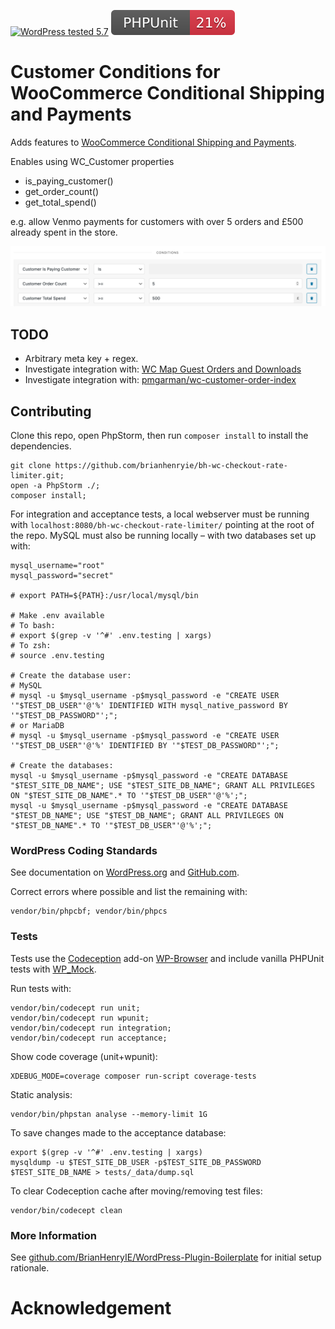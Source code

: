 [![WordPress tested 5.7](https://img.shields.io/badge/WordPress-v5.5%20tested-0073aa.svg)](#) [![PHPUnit ](.github/coverage.svg)](https://brianhenryie.github.io/bh-wc-csp-condition-ip-address/)

# Customer Conditions for WooCommerce Conditional Shipping and Payments

Adds features to [WooCommerce Conditional Shipping and Payments](https://woocommerce.com/products/conditional-shipping-and-payments/).

Enables using WC_Customer properties 
* is_paying_customer()
* get_order_count()
* get_total_spend() 

e.g. allow Venmo payments for customers with over 5 orders and £500 already spent in the store.

![Example](./assets/screenshot-1.png "BH WC CSP Condition Customer screenshot")


## TODO

* Arbitrary meta key + regex.
* Investigate integration with: [WC Map Guest Orders and Downloads](https://wordpress.org/plugins/wc-map-guest-orders-and-downloads/)
* Investigate integration with: [pmgarman/wc-customer-order-index](https://github.com/pmgarman/wc-customer-order-index)

## Contributing

Clone this repo, open PhpStorm, then run `composer install` to install the dependencies.

```
git clone https://github.com/brianhenryie/bh-wc-checkout-rate-limiter.git;
open -a PhpStorm ./;
composer install;
```

For integration and acceptance tests, a local webserver must be running with `localhost:8080/bh-wc-checkout-rate-limiter/` pointing at the root of the repo. MySQL must also be running locally – with two databases set up with:

```
mysql_username="root"
mysql_password="secret"

# export PATH=${PATH}:/usr/local/mysql/bin

# Make .env available 
# To bash:
# export $(grep -v '^#' .env.testing | xargs)
# To zsh:
# source .env.testing

# Create the database user:
# MySQL
# mysql -u $mysql_username -p$mysql_password -e "CREATE USER '"$TEST_DB_USER"'@'%' IDENTIFIED WITH mysql_native_password BY '"$TEST_DB_PASSWORD"';";
# or MariaDB
# mysql -u $mysql_username -p$mysql_password -e "CREATE USER '"$TEST_DB_USER"'@'%' IDENTIFIED BY '"$TEST_DB_PASSWORD"';";

# Create the databases:
mysql -u $mysql_username -p$mysql_password -e "CREATE DATABASE "$TEST_SITE_DB_NAME"; USE "$TEST_SITE_DB_NAME"; GRANT ALL PRIVILEGES ON "$TEST_SITE_DB_NAME".* TO '"$TEST_DB_USER"'@'%';";
mysql -u $mysql_username -p$mysql_password -e "CREATE DATABASE "$TEST_DB_NAME"; USE "$TEST_DB_NAME"; GRANT ALL PRIVILEGES ON "$TEST_DB_NAME".* TO '"$TEST_DB_USER"'@'%';";
```

### WordPress Coding Standards

See documentation on [WordPress.org](https://make.wordpress.org/core/handbook/best-practices/coding-standards/) and [GitHub.com](https://github.com/WordPress/WordPress-Coding-Standards).

Correct errors where possible and list the remaining with:

```
vendor/bin/phpcbf; vendor/bin/phpcs
```

### Tests

Tests use the [Codeception](https://codeception.com/) add-on [WP-Browser](https://github.com/lucatume/wp-browser) and include vanilla PHPUnit tests with [WP_Mock](https://github.com/10up/wp_mock).

Run tests with:

```
vendor/bin/codecept run unit;
vendor/bin/codecept run wpunit;
vendor/bin/codecept run integration;
vendor/bin/codecept run acceptance;
```

Show code coverage (unit+wpunit):

```
XDEBUG_MODE=coverage composer run-script coverage-tests 
```

Static analysis:

```
vendor/bin/phpstan analyse --memory-limit 1G
```

To save changes made to the acceptance database:

```
export $(grep -v '^#' .env.testing | xargs)
mysqldump -u $TEST_SITE_DB_USER -p$TEST_SITE_DB_PASSWORD $TEST_SITE_DB_NAME > tests/_data/dump.sql
```

To clear Codeception cache after moving/removing test files:

```
vendor/bin/codecept clean
```

### More Information

See [github.com/BrianHenryIE/WordPress-Plugin-Boilerplate](https://github.com/BrianHenryIE/WordPress-Plugin-Boilerplate) for initial setup rationale.

# Acknowledgement